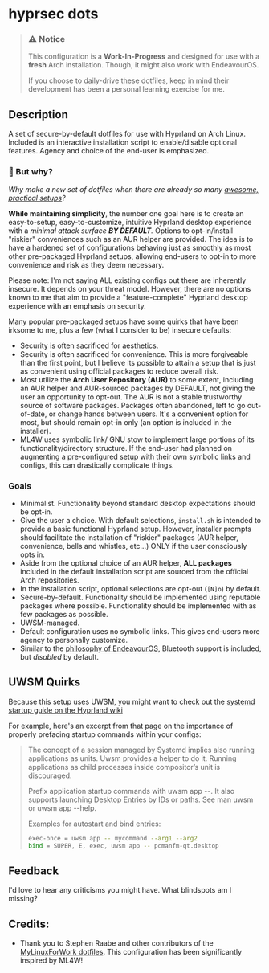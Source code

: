 # hyprsec dots

>
> ### ⚠️ **Notice**
> This configuration is a **Work-In-Progress** and designed for use with a **fresh** Arch installation. Though, it might also work with EndeavourOS.
>
> If you choose to daily-drive these dotfiles, keep in mind their development has been a personal learning exercise for me.

## Description

A set of secure-by-default dotfiles for use with Hyprland on Arch Linux. Included is an interactive installation script to enable/disable optional features. Agency and choice of the end-user is emphasized.


### 🤔 But why?
*Why make a new set of dotfiles when there are already so many [awesome, practical setups](https://wiki.hyprland.org/Getting-Started/Preconfigured-setups/)?*

**While maintaining simplicity**, the number one goal here is to create an easy-to-setup, easy-to-customize, intuitive Hyprland desktop experience with a *minimal attack surface **BY DEFAULT**.* Options to opt-in/install "riskier" conveniences such as an AUR helper are provided. The idea is to have a hardened set of configurations behaving just as smoothly as most other pre-packaged Hyprland setups, allowing end-users to opt-in to more convenience and risk as they deem necessary.

Please note: I'm not saying ALL existing configs out there are inherently insecure. It depends on your threat model. However, there are no options known to me that aim to provide a "feature-complete" Hyprland desktop experience with an emphasis on security.

Many popular pre-packaged setups have some quirks that have been irksome to me, plus a few (what I consider to be) insecure defaults:

- Security is often sacrificed for aesthetics.
- Security is often sacrificed for convenience. This is more forgiveable than the first point, but I believe its possible to attain a setup that is just as convenient using official packages to reduce overall risk.
- Most utilize the **Arch User Repository (AUR)** to some extent, including an AUR helper and AUR-sourced packages by DEFAULT, not giving the user an opportunity to opt-out. The AUR is not a stable trustworthy source of software packages. Packages often abandoned, left to go out-of-date, or change hands between users. It's a convenient option for most, but should remain opt-in only (an option is included in the installer).
- ML4W uses symbolic link/ GNU stow to implement large portions of its functionality/directory structure. If the end-user had planned on augmenting a pre-configured setup with their own symbolic links and configs, this can drastically complicate things.


### Goals

- Minimalist. Functionality beyond standard desktop expectations should be opt-in.
- Give the user a choice. With default selections, `install.sh` is intended to provide a basic functional Hyprland setup. However, installer prompts should facilitate the installation of "riskier" packages (AUR helper, convenience, bells and whistles, etc...) ONLY if the user consciously opts in.
- Aside from the optional choice of an AUR helper, **ALL packages** included in the default installation script are sourced from the official Arch repositories.
- In the installation script, optional selections are opt-out (`[N]o`) by default.
- Secure-by-default. Functionality should be implemented using reputable packages where possible. Functionality should be implemented with as few packages as possible.
- UWSM-managed.
- Default configuration uses no symbolic links. This gives end-users more agency to personally customize.
- Similar to the [philosophy of EndeavourOS](https://discovery.endeavouros.com/audio/bluetooth/2021/03/), Bluetooth support is included, but *disabled* by default.


## UWSM Quirks
Because this setup uses UWSM, you might want to check out the [systemd startup guide on the Hyprland wiki](https://wiki.hyprland.org/Useful-Utilities/Systemd-start/)

For example, here's an excerpt from that page on the importance of properly prefacing startup commands within your configs:

> The concept of a session managed by Systemd implies also running applications as units. Uwsm provides a helper to do it. Running applications as child processes inside compositor’s unit is discouraged.
>
> Prefix application startup commands with uwsm app --. It also supports launching Desktop Entries by IDs or paths. See man uwsm or uwsm app --help.
>
> Examples for autostart and bind entries:
>
> ```bash
> exec-once = uwsm app -- mycommand --arg1 --arg2
> bind = SUPER, E, exec, uwsm app -- pcmanfm-qt.desktop
> ```

## Feedback
I'd love to hear any criticisms you might have. What blindspots am I missing?

## ‍Credits:
- Thank you to Stephen Raabe and other contributors of the [MyLinuxForWork dotfiles](https://github.com/mylinuxforwork/dotfiles). This configuration has been significantly inspired by ML4W!